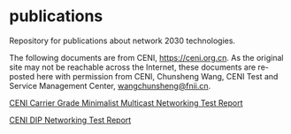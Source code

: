 # publications
Repository for publications about network 2030 technologies.

The following documents are from CENI, https://ceni.org.cn.
As the original site may not be reachable across the Internet,
these documents are re-posted here with permission from CENI,
Chunsheng Wang, CENI Test and Service Management Center, wangchunsheng@fnii.cn.

  [CENI Carrier Grade Minimalist Multicast Networking Test Report](https://raw.githubusercontent.com/network2030/publications/main/CENI_Carrier_Grade_Minimalist_Multicast_Networking_Test_Report.pdf)

  [CENI DIP Networking Test Report](https://raw.githubusercontent.com/network2030/publications/main/CENI_DIP_Networking_Test_Report.pdf)
